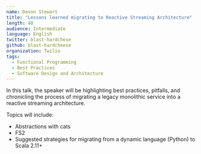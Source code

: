 ```yaml
---
name: Devon Stewart
title: "Lessons learned migrating to Reactive Streaming Architecture"
length: 40
audience: Intermediate
language: English
twitter: blast-hardchese
github: blast-hardcheese
organization: Twilio
tags:
  - Functional Programming
  - Best Practices
  - Software Design and Architecture
---
```

In this talk, the speaker will be highlighting best practices, pitfalls, and chronicling the process of migrating a legacy monolithic service into a reactive streaming architecture.

Topics will include:  
  - Abstractions with cats  
  - FS2  
  - Suggested strategies for migrating from a dynamic language (Python) to Scala 2.11+